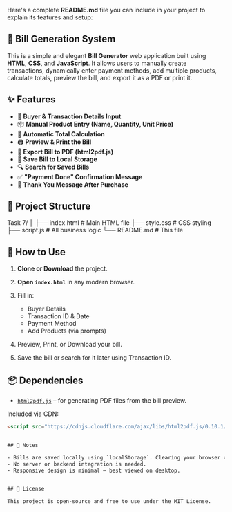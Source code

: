 Here's a complete **README.md** file you can include in your project to explain its features and setup:

## 📄 Bill Generation System

This is a simple and elegant **Bill Generator** web application built using **HTML**, **CSS**, and **JavaScript**. It allows users to manually create transactions, dynamically enter payment methods, add multiple products, calculate totals, preview the bill, and export it as a PDF or print it.

## ✨ Features

- 🧾 **Buyer & Transaction Details Input**  
- 📦 **Manual Product Entry (Name, Quantity, Unit Price)**
- 🧮 **Automatic Total Calculation**
- 🖨️ **Preview & Print the Bill**
- 📄 **Export Bill to PDF (html2pdf.js)**
- 💾 **Save Bill to Local Storage**
- 🔍 **Search for Saved Bills**
- ✅ **"Payment Done" Confirmation Message**
- 🙏 **Thank You Message After Purchase**
## 📂 Project Structure

Task 7/
│
├── index.html       # Main HTML file
├── style.css        # CSS styling
├── script.js        # All business logic
└── README.md        # This file


## 🚀 How to Use

1. **Clone or Download** the project.

2. **Open `index.html`** in any modern browser.

3. Fill in:
   - Buyer Details
   - Transaction ID & Date
   - Payment Method
   - Add Products (via prompts)

4. Preview, Print, or Download your bill.

5. Save the bill or search for it later using Transaction ID.


## 📦 Dependencies

- [`html2pdf.js`](https://github.com/eKoopmans/html2pdf) – for generating PDF files from the bill preview.

Included via CDN:
```html
<script src="https://cdnjs.cloudflare.com/ajax/libs/html2pdf.js/0.10.1/html2pdf.bundle.min.js"></script>


## 📌 Notes

- Bills are saved locally using `localStorage`. Clearing your browser cache will erase saved data.
- No server or backend integration is needed.
- Responsive design is minimal — best viewed on desktop.


## 📜 License

This project is open-source and free to use under the MIT License.
